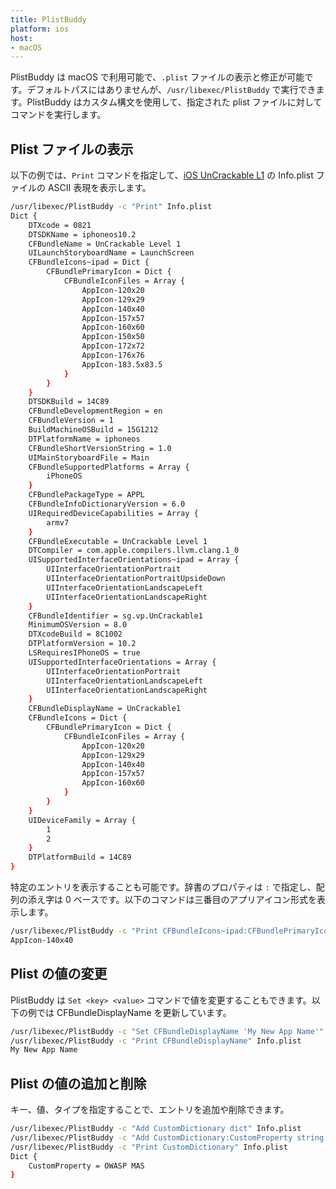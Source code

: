 ```yaml
---
title: PlistBuddy
platform: ios
host:
- macOS
---
```


PlistBuddy は macOS で利用可能で、`.plist` ファイルの表示と修正が可能です。デフォルトパスにはありませんが、`/usr/libexec/PlistBuddy` で実行できます。PlistBuddy はカスタム構文を使用して、指定された plist ファイルに対してコマンドを実行します。

## Plist ファイルの表示

以下の例では、`Print` コマンドを指定して、[iOS UnCrackable L1](../../apps/ios/MASTG-APP-0025.md) の Info.plist ファイルの ASCII 表現を表示します。

```bash
/usr/libexec/PlistBuddy -c "Print" Info.plist
Dict {
    DTXcode = 0821
    DTSDKName = iphoneos10.2
    CFBundleName = UnCrackable Level 1
    UILaunchStoryboardName = LaunchScreen
    CFBundleIcons~ipad = Dict {
        CFBundlePrimaryIcon = Dict {
            CFBundleIconFiles = Array {
                AppIcon-120x20
                AppIcon-129x29
                AppIcon-140x40
                AppIcon-157x57
                AppIcon-160x60
                AppIcon-150x50
                AppIcon-172x72
                AppIcon-176x76
                AppIcon-183.5x83.5
            }
        }
    }
    DTSDKBuild = 14C89
    CFBundleDevelopmentRegion = en
    CFBundleVersion = 1
    BuildMachineOSBuild = 15G1212
    DTPlatformName = iphoneos
    CFBundleShortVersionString = 1.0
    UIMainStoryboardFile = Main
    CFBundleSupportedPlatforms = Array {
        iPhoneOS
    }
    CFBundlePackageType = APPL
    CFBundleInfoDictionaryVersion = 6.0
    UIRequiredDeviceCapabilities = Array {
        armv7
    }
    CFBundleExecutable = UnCrackable Level 1
    DTCompiler = com.apple.compilers.llvm.clang.1_0
    UISupportedInterfaceOrientations~ipad = Array {
        UIInterfaceOrientationPortrait
        UIInterfaceOrientationPortraitUpsideDown
        UIInterfaceOrientationLandscapeLeft
        UIInterfaceOrientationLandscapeRight
    }
    CFBundleIdentifier = sg.vp.UnCrackable1
    MinimumOSVersion = 8.0
    DTXcodeBuild = 8C1002
    DTPlatformVersion = 10.2
    LSRequiresIPhoneOS = true
    UISupportedInterfaceOrientations = Array {
        UIInterfaceOrientationPortrait
        UIInterfaceOrientationLandscapeLeft
        UIInterfaceOrientationLandscapeRight
    }
    CFBundleDisplayName = UnCrackable1
    CFBundleIcons = Dict {
        CFBundlePrimaryIcon = Dict {
            CFBundleIconFiles = Array {
                AppIcon-120x20
                AppIcon-129x29
                AppIcon-140x40
                AppIcon-157x57
                AppIcon-160x60
            }
        }
    }
    UIDeviceFamily = Array {
        1
        2
    }
    DTPlatformBuild = 14C89
}
```

特定のエントリを表示することも可能です。辞書のプロパティは `:` で指定し、配列の添え字は 0 ベースです。以下のコマンドは三番目のアプリアイコン形式を表示します。

```bash
/usr/libexec/PlistBuddy -c "Print CFBundleIcons~ipad:CFBundlePrimaryIcon:CFBundleIconFiles:2" Info.plist
AppIcon-140x40
```

## Plist の値の変更

PlistBuddy は `Set <key> <value>` コマンドで値を変更することもできます。以下の例では CFBundleDisplayName を更新しています。

```bash
/usr/libexec/PlistBuddy -c "Set CFBundleDisplayName 'My New App Name'" Info.plist
/usr/libexec/PlistBuddy -c "Print CFBundleDisplayName" Info.plist
My New App Name
```

## Plist の値の追加と削除

キー、値、タイプを指定することで、エントリを追加や削除できます。

```bash
/usr/libexec/PlistBuddy -c "Add CustomDictionary dict" Info.plist
/usr/libexec/PlistBuddy -c "Add CustomDictionary:CustomProperty string 'OWASP MAS'" Info.plist
/usr/libexec/PlistBuddy -c "Print CustomDictionary" Info.plist
Dict {
    CustomProperty = OWASP MAS
}
```
